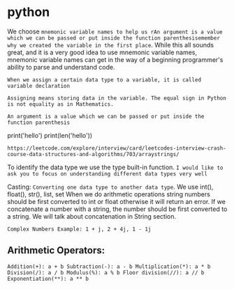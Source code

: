# python

We choose `mnemonic variable names to help us rAn argument is a value which we can be passed or put inside the function parenthesisemember why we created the variable in the first place`. While this all sounds great, and it is a very good idea to use mnemonic variable names, mnemonic variable names can get in the way of a beginning programmer's ability to parse and understand code.

`When we assign a certain data type to a variable, it is called variable declaration`

`Assigning means storing data in the variable. The equal sign in Python is not equality as in Mathematics.`

`An argument is a value which we can be passed or put inside the function parenthesis`

print('hello')
print(len('hello'))


`https://leetcode.com/explore/interview/card/leetcodes-interview-crash-course-data-structures-and-algorithms/703/arraystrings/`


To identify the data type we use the type built-in function. `I would like to ask you to focus on understanding different data types very well`


Casting: `Converting one data type to another data type`. We use int(), float(), str(), list, set When we do arithmetic operations string numbers should be first converted to int or float otherwise it will return an error. If we concatenate a number with a string, the number should be first converted to a string. We will talk about concatenation in String section.


`Complex Numbers Example: 1 + j, 2 + 4j, 1 - 1j`

## Arithmetic Operators:
``
Addition(+): a + b
Subtraction(-): a - b
Multiplication(*): a * b
Division(/): a / b
Modulus(%): a % b
Floor division(//): a // b
Exponentiation(**): a ** b
``
